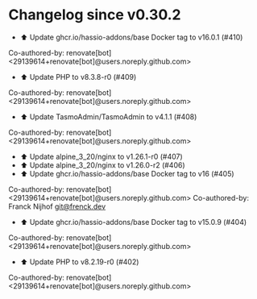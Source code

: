 # Changelog since v0.30.2
- ⬆️ Update ghcr.io/hassio-addons/base Docker tag to v16.0.1 (#410)

Co-authored-by: renovate[bot] <29139614+renovate[bot]@users.noreply.github.com> 
- ⬆️ Update PHP to v8.3.8-r0 (#409)

Co-authored-by: renovate[bot] <29139614+renovate[bot]@users.noreply.github.com> 
- ⬆️ Update TasmoAdmin/TasmoAdmin to v4.1.1 (#408)

Co-authored-by: renovate[bot] <29139614+renovate[bot]@users.noreply.github.com> 
- ⬆️ Update alpine_3_20/nginx to v1.26.1-r0 (#407) 
- ⬆️ Update alpine_3_20/nginx to v1.26.0-r2 (#406) 
- ⬆️ Update ghcr.io/hassio-addons/base Docker tag to v16 (#405)

Co-authored-by: renovate[bot] <29139614+renovate[bot]@users.noreply.github.com>
Co-authored-by: Franck Nijhof <git@frenck.dev> 
- ⬆️ Update ghcr.io/hassio-addons/base Docker tag to v15.0.9 (#404)

Co-authored-by: renovate[bot] <29139614+renovate[bot]@users.noreply.github.com> 
- ⬆️ Update PHP to v8.2.19-r0 (#402)

Co-authored-by: renovate[bot] <29139614+renovate[bot]@users.noreply.github.com> 
